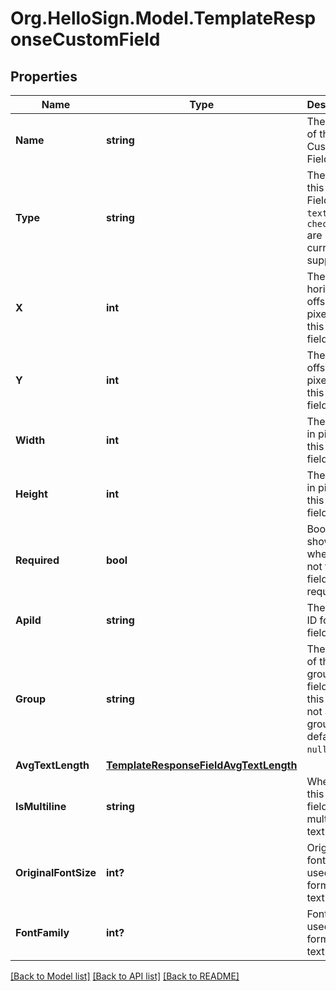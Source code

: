 # Org.HelloSign.Model.TemplateResponseCustomField

## Properties

Name | Type | Description | Notes
------------ | ------------- | ------------- | -------------
**Name** | **string** |  The name of the Custom Field.  | [optional] 
**Type** | **string** |  The type of this Custom Field. Only `text` and `checkbox` are currently supported.  | [optional] 
**X** | **int** |  The horizontal offset in pixels for this form field.  | [optional] 
**Y** | **int** |  The vertical offset in pixels for this form field.  | [optional] 
**Width** | **int** |  The width in pixels of this form field.  | [optional] 
**Height** | **int** |  The height in pixels of this form field.  | [optional] 
**Required** | **bool** |  Boolean showing whether or not this field is required.  | [optional] 
**ApiId** | **string** |  The unique ID for this field.  | [optional] 
**Group** | **string** |  The name of the group this field is in. If this field is not a group, this defaults to `null`.  | [optional] 
**AvgTextLength** | [**TemplateResponseFieldAvgTextLength**](TemplateResponseFieldAvgTextLength.md) |    | [optional] 
**IsMultiline** | **string** |  Whether this form field is multiline text.  | [optional] 
**OriginalFontSize** | **int?** |  Original font size used in this form field&#39;s text.  | [optional] 
**FontFamily** | **int?** |  Font family used in this form field&#39;s text.  | [optional] 

[[Back to Model list]](../README.md#documentation-for-models) [[Back to API list]](../README.md#documentation-for-api-endpoints) [[Back to README]](../README.md)

